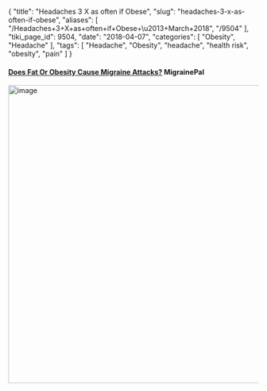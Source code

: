 {
    "title": "Headaches 3 X as often if Obese",
    "slug": "headaches-3-x-as-often-if-obese",
    "aliases": [
        "/Headaches+3+X+as+often+if+Obese+\u2013+March+2018",
        "/9504"
    ],
    "tiki_page_id": 9504,
    "date": "2018-04-07",
    "categories": [
        "Obesity",
        "Headache"
    ],
    "tags": [
        "Headache",
        "Obesity",
        "headache",
        "health risk",
        "obesity",
        "pain"
    ]
}


#### [Does Fat Or Obesity Cause Migraine Attacks?](http://www.blog.migrainepal.com/blog/does-fat-or-obesity-cause-migraine-attacks) MigrainePal

<img src="https://d378j1rmrlek7x.cloudfront.net/attachments/jpeg/headache-bmi.jpg" alt="image" width="600">